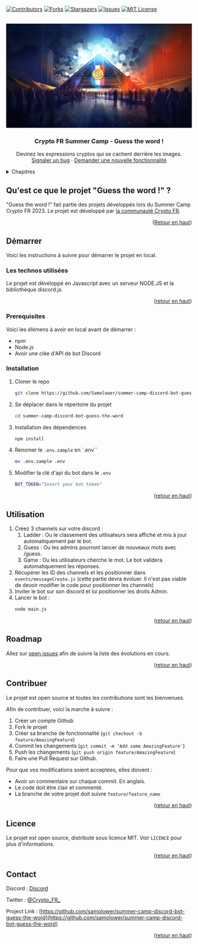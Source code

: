 
[![Contributors][contributors-shield]][contributors-url]
[![Forks][forks-shield]][forks-url]
[![Stargazers][stars-shield]][stars-url]
[![Issues][issues-shield]][issues-url]
[![MIT License][license-shield]][license-url]


<!-- PROJECT LOGO -->
<br />
<div align="center">
  <a href="https://github.com/samolower/summer-camp-discord-bot-guess-the-word">
    <img src="images/cryptoFR_summer_camp.png" alt="Crypto FR - Summer Camp" >
  </a>

  <h3 align="center">Crypto FR Summer Camp - Guess the word !</h3>

  <p align="center">
    Devinez les expressions cryptos qui se cachent derrière les images.
    <br />
    <a href="https://github.com/samolower/summer-camp-discord-bot-guess-the-word/issues">Signaler un bug</a>
    ·
    <a href="https://ithub.com/samolower/summer-camp-discord-bot-guess-the-word/issues">Demander une nouvelle fonctionnalité</a>
  </p>
</div>

<!-- TABLE OF CONTENTS -->
<details>
  <summary>Chapitres</summary>
  <ol>
    <li>
      <a href="#about-the-project">Qu'est ce que le projet "Guess the word !" ?</a>
      <ul>
        <li><a href="#built-with">Les technos utilisées</a></li>
      </ul>
    </li>
    <li>
      <a href="#getting-started">Démarrer</a>
      <ul>
        <li><a href="#prerequisites">Prérequis</a></li>
        <li><a href="#installation">Installation</a></li>
      </ul>
    </li>
    <li><a href="#usage">Utilisation</a></li>
    <li><a href="#roadmap">Roadmap</a></li>
    <li><a href="#contributing">Contribuer</a></li>
    <li><a href="#license">License</a></li>
    <li><a href="#contact">Contact</a></li>
  </ol>
</details>


<!-- ABOUT THE PROJECT -->
## Qu'est ce que le projet "Guess the word !" ?

"Guess the word !" fait partie des projets développés lors du Summer Camp Crypto FR 2023.
Le projet est développé par [la communauté Crypto FR](https://communaute-crypto.fr/).

<p align="right">(<a href="#readme-top">Retour en haut</a>)</p>


<!-- GETTING STARTED -->
## Démarrer

Voici les instructions à suivre pour démarrer le projet en local.

### Les technos utilisées

Le projet est développé en Javascript avec un serveur NODE.JS et la bibliothèque discord.js.

<p align="right">(<a href="#readme-top">retour en haut</a>)</p>

### Prerequisites

Voici les élémens à avoir en local avant de démarrer :
* npm
* Node.js
* Avoir une clée d'API de bot Discord


### Installation

1. Cloner le repo
   ```sh
   git clone https://github.com/Samolower/summer-camp-discord-bot-guess-the-word.git
   ```
2. Se déplacer dans le répertoire du projet
   ```sh
   cd summer-camp-discord-bot-guess-the-word
3. Installation des dépendences
   ```sh
   npm install
   ```
4. Renomer le `.env.sample` en `.env``
   ```sh
   mv .env.sample .env
   ```
5. Modifier la clé d'api du bot dans le `.env`
   ```sh
   BOT_TOKEN="Insert your bot token"
   ```

<p align="right">(<a href="#readme-top">retour en haut</a>)</p>



<!-- USAGE EXAMPLES -->
## Utilisation

1. Créez 3 channels sur votre discord : 
   1. Ladder : Ou le classement des uitlisateurs sera affiché et mis à jour automatiquement par le bot.
   2. Guess : Ou les admins pourront lancer de nouveaux mots avec /guess.
   3. Game : Ou les utilisateurs cherche le mot. Le bot validera automatiquement les réponses.
2. Récupérer les ID des channels et les positionner dans `events/messageCreate.js` (cette partie devra évoluer. Il n'est pas viable de devoir modifier le code pour positionner les channels)
3. Inviter le bot sur son discord et lui positionner les droits Admin.
4. Lancer le bot :
   ```sh
   node main.js
   ```

<p align="right">(<a href="#readme-top">retour en haut</a>)</p>

<!-- ROADMAP -->
## Roadmap

Allez sur [open issues](https://github.com/samolower/summer-camp-discord-bot-guess-the-word/issues) afin de suivre la liste des évolutions en cours.

<p align="right">(<a href="#readme-top">retour en haut</a>)</p>

<!-- CONTRIBUTING -->
## Contribuer

Le projet est open source et toutes les contributions sont les bienvenues.

Afin de contribuer, voici la marche à suivre :

1. Créer un compte Github
2. Fork le projet
3. Créer sa branche de fonctionnalité (`git checkout -b feature/AmazingFeature`)
4. Commit les changements (`git commit -m 'Add some AmazingFeature'`)
5. Push les changements (`git push origin feature/AmazingFeature`)
6. Faire une Pull Request sur Github.

Pour que vos modifications soient acceptées, elles doivent :
- Avoir un commentaire sur chaque commit. En anglais.
- Le code doit être clair et commenté.
- La branche de votre projet doit suivre `feature/feature_name`

<p align="right">(<a href="#readme-top">retour en haut</a>)</p>

<!-- LICENSE -->
## Licence

Le projet est open source, distributé sous licence MIT. Voir `LICENCE` pour plus d'informations.

<p align="right">(<a href="#readme-top">retour en haut</a>)</p>


<!-- CONTACT -->
## Contact

Discord : [Discord](https://discord.gg/crypto-fr)

Twitter : [@Crypto_FR_](https://twitter.com/Crypto_FR_)

Project Link : [https://github.com/samolower/summer-camp-discord-bot-guess-the-word](https://github.com/samolower/summer-camp-discord-bot-guess-the-word)

<p align="right">(<a href="#readme-top">retour en haut</a>)</p>

<!-- MARKDOWN LINKS & IMAGES -->
[contributors-shield]: https://img.shields.io/github/contributors/samolower/summer-camp-discord-bot-guess-the-word.svg?style=for-the-badge
[contributors-url]: https://github.com/Samolower/summer-camp-discord-bot-guess-the-word/graphs/contributors
[forks-shield]: https://img.shields.io/github/forks/Samolower/summer-camp-discord-bot-guess-the-word.svg?style=for-the-badge
[forks-url]: https://github.com/Samolower/summer-camp-discord-bot-guess-the-word/network/members
[stars-shield]: https://img.shields.io/github/stars/samolower/summer-camp-discord-bot-guess-the-word.svg?style=for-the-badge
[stars-url]: https://github.com/samolower/summer-camp-discord-bot-guess-the-word/stargazers
[issues-shield]: https://img.shields.io/github/issues/samolower/summer-camp-discord-bot-guess-the-word.svg?style=for-the-badge
[issues-url]: https://github.com/samolower/summer-camp-discord-bot-guess-the-word/issues
[license-shield]: https://img.shields.io/github/license/samolower/summer-camp-discord-bot-guess-the-word.svg?style=for-the-badge
[license-url]: https://github.com/Samolower/summer-camp-discord-bot-guess-the-word/blob/main/LICENSE
